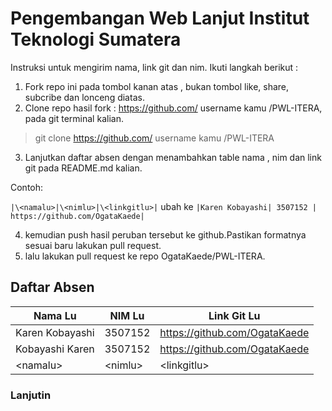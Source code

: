 # Pengembangan Web Lanjut Institut Teknologi Sumatera

Instruksi untuk mengirim nama, link git dan nim. Ikuti langkah berikut :

1. Fork repo ini pada tombol kanan atas , bukan tombol like, share, subcribe dan lonceng diatas.
2. Clone repo hasil fork : https://github.com/ username kamu /PWL-ITERA, pada git terminal kalian.
> git clone  https://github.com/ username kamu /PWL-ITERA

3. Lanjutkan daftar absen dengan menambahkan table nama , nim dan link git pada README.md kalian.

Contoh:

`
|\<namalu>|\<nimlu>|\<linkgitlu>|
`
ubah ke
`
|Karen Kobayashi| 3507152 | https://github.com/OgataKaede|
`

4. kemudian push hasil peruban tersebut ke github.Pastikan formatnya sesuai baru lakukan pull request.
5. lalu lakukan pull request ke repo OgataKaede/PWL-ITERA.

## Daftar Absen

| Nama Lu| NIM Lu | Link Git Lu |
|--|--|--|
|Karen Kobayashi| 3507152 | https://github.com/OgataKaede |
|Kobayashi Karen|3507152|https://github.com/OgataKaede|
|\<namalu>|\<nimlu>|\<linkgitlu>|

### Lanjutin
